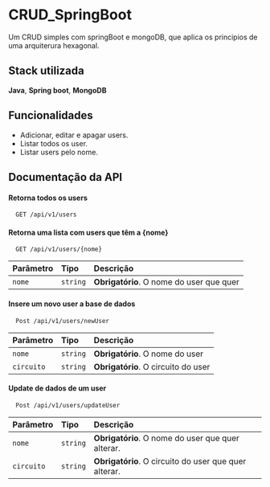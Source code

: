 # CRUD_SpringBoot

Um CRUD  simples com springBoot e mongoDB, que aplica os principios de uma arquiterura hexagonal.

## Stack utilizada

**Java**, **Spring boot**, **MongoDB**


## Funcionalidades

- Adicionar, editar e apagar users.
- Listar todos os user.
- Listar users pelo nome.


## Documentação da API

#### Retorna todos os users

```http
  GET /api/v1/users
```

#### Retorna uma lista com users que têm a {nome}

```http
  GET /api/v1/users/{nome}
```

| Parâmetro   | Tipo       | Descrição                                   |
| :---------- | :--------- | :------------------------------------------ |
| `nome`      | `string` | **Obrigatório**. O nome do user que  quer |


#### Insere um novo user a base de dados

```http
  Post /api/v1/users/newUser
```

| Parâmetro   | Tipo       | Descrição                                   |
| :---------- | :--------- | :------------------------------------------ |
| `nome`      | `string` | **Obrigatório**. O nome do user  |
| `circuito`      | `string` | **Obrigatório**. O circuito do user  

#### Update de dados de um user

```http
  Post /api/v1/users/updateUser
```

| Parâmetro   | Tipo       | Descrição                                   |
| :---------- | :--------- | :------------------------------------------ |
| `nome`      | `string` | **Obrigatório**. O nome do user que  quer alterar. |
| `circuito`      | `string` | **Obrigatório**. O circuito do user que  quer alterar.

